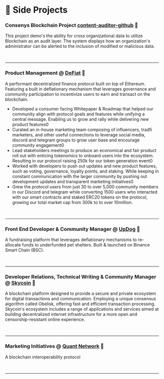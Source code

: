 # 🧪 Side Projects

### Consenys Blockchain Project [content-auditor-github](https://github.com/MarcusWordlaw/content-auditor) 🔗
This project demo's the ability for cross organizational data to utilize Blockchain as an audit layer. The system displays how an organization's administrator can be alerted to the inclusion of modified or malicious data.

&nbsp;

---

### Product Management @ [DeFiat](https://etherscan.io/token/0xB6eE603933E024d8d53dDE3faa0bf98fE2a3d6f1) 🔗
A performant decentralized finance protocol built on top of Ethereum. Featuring a built in deflationary mechanism that leverages governance and community participation to incentivize users to earn and transact on the blockchain.

- Developed a consumer facing Whitepaper & Roadmap that helped our community align with protocol goals and features while unifying a central message. Enabling us to grow and rally while delivering new product features0
- Curated an in-house marketing team composing of influencers, tradfi marketers, and other useful connections to leverage social media, discord and telegram groups to grow user base and encourage community engagement0
- Lead stakeholders meetings to produce an economical and fair product roll out with enticing tokenomics to onboard users into the ecosystem. Resulting in our protocol raising 250k for our token generation event0
- Worked with developers to push out updates and new product features, such as voting, governance, loyalty points, and staking. While keeping in constant communication with the larger community by pushing out development updates and transparent marketing initiatives0
- Grew the protocol users from just 30 to over 5,000 community members in our Discord and telegram while converting 1500 users who interacted with our smart contracts and staked ERC20 tokens on the protocol, growing our total market cap from 300k to to over 10million.

&nbsp;

---

### Front End Developer & Community Manager @ [UpDog](https://updog.finance) 🔗
A fundraising platform that leverages deflationary mechanisms to re-allocate funds to underfunded pet shelters. Built & launched on Binance Smart Chain (BSC).

&nbsp;

---

### Developer Relations, Technical Writing & Community Manager @ [Skycoin](https://skycoin.com) 🔗
A blockchain platform designed to provide a secure and private ecosystem for digital transactions and communication. Employing a unique consensus algorithm called Obelisk, offering fast and efficient transaction processing. Skycoin's ecosystem includes a range of applications and services aimed at building decentralized internet infrastructure for a more open and censorship-resistant online experience.

&nbsp;

---


### Marketing Initiatives @ [Quant Network](https://quant.network/) 🔗
A blockchain interoperability protocol

&nbsp;

---
